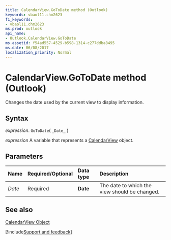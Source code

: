 ```yaml
---
title: CalendarView.GoToDate method (Outlook)
keywords: vbaol11.chm2623
f1_keywords:
- vbaol11.chm2623
ms.prod: outlook
api_name:
- Outlook.CalendarView.GoToDate
ms.assetid: f54ad557-4529-b598-1314-c277ddba8495
ms.date: 06/08/2017
localization_priority: Normal
---
```



# CalendarView.GoToDate method (Outlook)

Changes the date used by the current view to display information.


## Syntax

_expression_. `GoToDate`( `_Date_` )

_expression_ A variable that represents a [CalendarView](Outlook.CalendarView.md) object.


## Parameters



|Name|Required/Optional|Data type|Description|
|:-----|:-----|:-----|:-----|
| _Date_|Required| **Date**|The date to which the view should be changed.|

## See also


[CalendarView Object](Outlook.CalendarView.md)

[!include[Support and feedback](~/includes/feedback-boilerplate.md)]